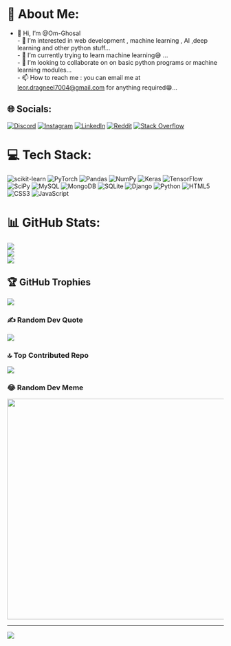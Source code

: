 # 💫 About Me:
- 👋 Hi, I’m @Om-Ghosal<br>- 👀 I’m interested in web development , machine learning , AI ,deep learning and other python stuff...<br>- 🌱 I’m currently trying to learn machine learning😅 ...<br>- 💞️ I’m looking to collaborate on on basic python programs or machine learning modules...<br>- 📫 How to reach me : you can email me at leor.dragneel7004@gmail.com for anything required😁...


## 🌐 Socials:
[![Discord](https://img.shields.io/badge/Discord-%237289DA.svg?logo=discord&logoColor=white)](https://discord.gg/justleor) [![Instagram](https://img.shields.io/badge/Instagram-%23E4405F.svg?logo=Instagram&logoColor=white)](https://instagram.com/leor.neo) [![LinkedIn](https://img.shields.io/badge/LinkedIn-%230077B5.svg?logo=linkedin&logoColor=white)](https://www.linkedin.com/in/om-ghosal-16985923b) [![Reddit](https://img.shields.io/badge/Reddit-%23FF4500.svg?logo=Reddit&logoColor=white)](https://reddit.com/user/Ok_Salamander609) [![Stack Overflow](https://img.shields.io/badge/-Stackoverflow-FE7A16?logo=stack-overflow&logoColor=white)](https://stackoverflow.com/users/user:18579432) 

# 💻 Tech Stack:
![scikit-learn](https://img.shields.io/badge/scikit--learn-%23F7931E.svg?style=flat&logo=scikit-learn&logoColor=white) ![PyTorch](https://img.shields.io/badge/PyTorch-%23EE4C2C.svg?style=flat&logo=PyTorch&logoColor=white) ![Pandas](https://img.shields.io/badge/pandas-%23150458.svg?style=flat&logo=pandas&logoColor=white) ![NumPy](https://img.shields.io/badge/numpy-%23013243.svg?style=flat&logo=numpy&logoColor=white) ![Keras](https://img.shields.io/badge/Keras-%23D00000.svg?style=flat&logo=Keras&logoColor=white) ![TensorFlow](https://img.shields.io/badge/TensorFlow-%23FF6F00.svg?style=flat&logo=TensorFlow&logoColor=white) ![SciPy](https://img.shields.io/badge/SciPy-%230C55A5.svg?style=flat&logo=scipy&logoColor=%white) ![MySQL](https://img.shields.io/badge/mysql-%2300f.svg?style=flat&logo=mysql&logoColor=white) ![MongoDB](https://img.shields.io/badge/MongoDB-%234ea94b.svg?style=flat&logo=mongodb&logoColor=white) ![SQLite](https://img.shields.io/badge/sqlite-%2307405e.svg?style=flat&logo=sqlite&logoColor=white) ![Django](https://img.shields.io/badge/django-%23092E20.svg?style=flat&logo=django&logoColor=white) ![Python](https://img.shields.io/badge/python-3670A0?style=flat&logo=python&logoColor=ffdd54) ![HTML5](https://img.shields.io/badge/html5-%23E34F26.svg?style=flat&logo=html5&logoColor=white) ![CSS3](https://img.shields.io/badge/css3-%231572B6.svg?style=flat&logo=css3&logoColor=white) ![JavaScript](https://img.shields.io/badge/javascript-%23323330.svg?style=flat&logo=javascript&logoColor=%23F7DF1E)
# 📊 GitHub Stats:
![](https://github-readme-stats.vercel.app/api?username=Om-Ghosal&theme=great-gatsby&hide_border=false&include_all_commits=true&count_private=false)<br/>
![](https://github-readme-streak-stats.herokuapp.com/?user=Om-Ghosal&theme=great-gatsby&hide_border=false)<br/>
![](https://github-readme-stats.vercel.app/api/top-langs/?username=Om-Ghosal&theme=great-gatsby&hide_border=false&include_all_commits=true&count_private=false&layout=compact)

## 🏆 GitHub Trophies
![](https://github-profile-trophy.vercel.app/?username=Om-Ghosal&theme=onedark&no-frame=true&no-bg=false&margin-w=4)

### ✍️ Random Dev Quote
![](https://quotes-github-readme.vercel.app/api?type=horizontal&theme=tokyonight)

### 🔝 Top Contributed Repo
![](https://github-contributor-stats.vercel.app/api?username=Om-Ghosal&limit=5&theme=tokyonight&combine_all_yearly_contributions=true)

### 😂 Random Dev Meme
<img src="https://rm.up.railway.app/" width="512px"/>

---
[![](https://visitcount.itsvg.in/api?id=Om-Ghosal&icon=0&color=0)](https://visitcount.itsvg.in)

<!-- Proudly created with GPRM ( https://gprm.itsvg.in ) -->
